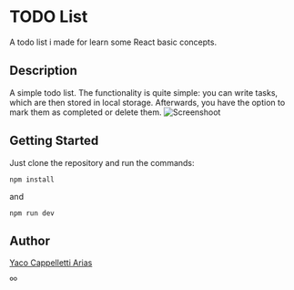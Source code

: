 # TODO List

A todo list i made for learn some React basic concepts.

## Description

A simple todo list. The functionality is quite simple: you can write tasks, which are then stored in local storage. Afterwards, you have the option to mark them as completed or delete them.
![Screenshoot]("./public/TodoList.png")

## Getting Started

Just clone the repository and run the commands:

```
npm install
```

and

```
npm run dev
```

## Author

[Yaco Cappelletti Arias](https://www.linkedin.com/in/yaco-cappelletti-arias/)

ºº
